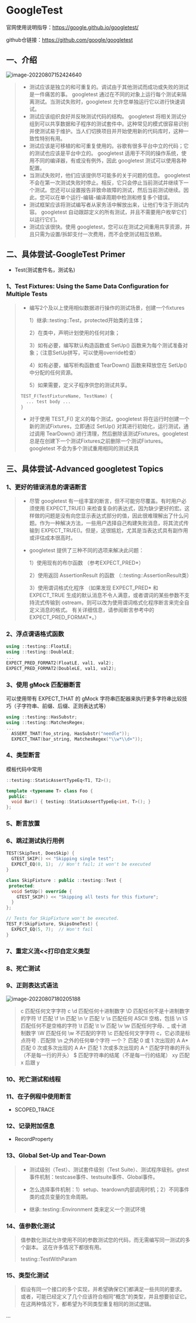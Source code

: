 # GoogleTest

官网使用说明指导：https://google.github.io/googletest/

github仓链接：https://github.com/google/googletest

## 一、介绍

![image-20220807152424640](C:\Users\16693\AppData\Roaming\Typora\typora-user-images\image-20220807152424640.png)

> - 测试应该是独立的和可重复的。调试由于其他测试而成功或失败的测试是一件痛苦的事。 googletest 通过在不同的对象上运行每个测试来隔离测试。当测试失败时，googletest 允许您单独运行它以进行快速调试。
> - 测试应该组织良好并反映测试代码的结构。 googletest 将相关测试分组到可以共享数据和子程序的测试套件中。这种常见的模式很容易识别并使测试易于维护。当人们切换项目并开始使用新的代码库时，这种一致性特别有用。
> - 测试应该是可移植的和可重复使用的。谷歌有很多平台中立的代码；它的测试也应该是平台中立的。 googletest 适用于不同的操作系统，使用不同的编译器，有或没有例外，因此 googletest 测试可以使用各种配置。
> - 当测试失败时，他们应该提供尽可能多的关于问题的信息。 googletest 不会在第一次测试失败时停止。相反，它只会停止当前测试并继续下一个测试。您还可以设置报告非致命故障的测试，然后当前测试继续。因此，您可以在单个运行-编辑-编译周期中检测和修复多个错误。
> - 测试框架应该将测试编写者从家务活中解放出来，让他们专注于测试内容。 googletest 自动跟踪定义的所有测试，并且不需要用户枚举它们以运行它们。
> - 测试应该很快。使用 googletest，您可以在测试之间重用共享资源，并且只需为设置/拆卸支付一次费用，而不会使测试相互依赖。

## 二、具体尝试-GoogleTest Primer

- Test(测试套件名，测试名)

### 1、Test Fixtures: Using the Same Data Configuration for Multiple Tests

> - 编写2个及以上使用相似数据进行操作的测试场景，创建一个fixtures
>
>   1）继承::testing::Test，protected开始类的主体；
>
>   2）在类中，声明计划使用的任何对象；
>
>   3）如有必要，编写默认构造函数或 SetUp() 函数来为每个测试准备对象；（注意SetUp拼写，可以使用override检查）
>
>   4）如有必要，编写析构函数或 TearDown() 函数来释放您在 SetUp() 中分配的任何资源。
>
>   5）如果需要，定义子程序供您的测试共享。
>
> ```C++
> TEST_F(TestFixtureName, TestName) {
>   ... test body ...
> }
> ```
>
> - 对于使用 TEST_F() 定义的每个测试，googletest 将在运行时创建一个新的测试Fixtures，立即通过 SetUp() 对其进行初始化，运行测试，通过调用 TearDown() 进行清理，然后删除该测试Fixtures。googletest 总是在创建下一个测试Fixtures之前删除一个测试Fixtures。 googletest 不会为多个测试重用相同的测试夹具

## 三、具体尝试-Advanced googletest Topics

### 1、更好的错误消息的谓语断言

> - 尽管 googletest 有一组丰富的断言，但不可能穷尽覆盖。有时用户必须使用 EXPECT_TRUE() 来检查复杂的表达式，因为缺少更好的宏。这样做的问题是没有向您显示表达式部分的值，因此很难理解出了什么问题。作为一种解决方法，一些用户选择自己构建失败消息，将其流式传输到 EXPECT_TRUE()。但是，这很尴尬，尤其是当表达式具有副作用或评估成本很高时。
>
> - googletest 提供了三种不同的选项来解决此问题：
>
>   1）使用现有的布尔函数 （参考EXPECT_PRED*）
>
>   2）使用返回 AssertionResult 的函数 （::testing::AssertionResult类）
>
>   3）使用谓词格式化程序 （如果发现 EXPECT_PRED* 和 EXPECT_TRUE 生成的默认消息不令人满意，或者谓词的某些参数不支持流式传输到 ostream，则可以改为使用谓词格式化程序断言来完全自定义消息的格式。 有关详细信息，请参阅断言参考中的 EXPECT_PRED_FORMAT*。）

### 2、浮点谓语格式函数

```C++
using ::testing::FloatLE;
using ::testing::DoubleLE;
...
EXPECT_PRED_FORMAT2(FloatLE, val1, val2);
EXPECT_PRED_FORMAT2(DoubleLE, val1, val2);
```

### 3、使用 gMock 匹配器断言

可以使用带有 EXPECT_THAT 的 gMock 字符串匹配器来执行更多字符串比较技巧（子字符串、前缀、后缀、正则表达式等）

```c++
using ::testing::HasSubstr;
using ::testing::MatchesRegex;
...
  ASSERT_THAT(foo_string, HasSubstr("needle"));
  EXPECT_THAT(bar_string, MatchesRegex("\\w*\\d+"));
```

### 4、类型断言

模板代码中常用

```c++
::testing::StaticAssertTypeEq<T1, T2>();

template <typename T> class Foo {
 public:
  void Bar() { testing::StaticAssertTypeEq<int, T>(); }
};
```

### 5、断言放置

### 6、跳过测试执行用例

```c++
TEST(SkipTest, DoesSkip) {
  GTEST_SKIP() << "Skipping single test";
  EXPECT_EQ(0, 1);  // Won't fail; it won't be executed
}

class SkipFixture : public ::testing::Test {
 protected:
  void SetUp() override {
    GTEST_SKIP() << "Skipping all tests for this fixture";
  }
};

// Tests for SkipFixture won't be executed.
TEST_F(SkipFixture, SkipsOneTest) {
  EXPECT_EQ(5, 7);  // Won't fail
}
```

### 7、重定义流<<打印自定义类型

### 8、死亡测试

### 9、正则表达式语法

![image-20220807180205188](C:\Users\16693\AppData\Roaming\Typora\typora-user-images\image-20220807180205188.png)

> c 匹配任何文字字符 c
> \\d 匹配任何十进制数字
> \\D 匹配任何不是十进制数字的字符
> \\f 匹配 \f
> \\n 匹配 \n
> \\r 匹配 \r
> \\s 匹配任何 ASCII 空格，包括 \n
> \\S 匹配任何不是空格的字符
> \\t 匹配 \t
> \\v 匹配 \v
> \\w 匹配任何字母、_ 或十进制数字
> \\W 匹配任何 \\w 不匹配的字符
> \\c 匹配任何文字字符 c，它必须是标点符号
> . 匹配除 \n 之外的任何单个字符
> 一个？ 匹配 0 或 1 次出现的 A
> A* 匹配 0 次或多次出现的 A
> A+ 匹配 1 次或多次出现的 A
> ^ 匹配字符串的开头（不是每一行的开头）
> $ 匹配字符串的结尾（不是每一行的结尾）
> xy 匹配 x 后跟 y

### 10、死亡测试和线程

### 11、在子例程中使用断言

- SCOPED_TRACE

### 12、记录附加信息

- RecordProperty

### 13、Global Set-Up and Tear-Down

> - 测试级别（Test）、测试套件级别（Test Suite）、测试程序级别。gtest事件机制：testcase事件、testsuite事件、Global事件。
> - 怎么选择事件机制：1）setup、teardown内部调用时机；2）不同事件类的成员变量的生命周期。
>
> - 继承::testing::Environment 类来定义一个测试环境

### 14、值参数化测试

> 值参数化测试允许使用不同的参数测试您的代码，而无需编写同一测试的多个副本。 这在许多情况下都很有用。
>
> testing::TestWithParam<T>

### 15、类型化测试

> 假设有同一个接口的多个实现，并希望确保它们都满足一些共同的要求。 或者，可能已经定义了几个应该符合相同“概念”的类型，并且想要验证它。 在这两种情况下，都希望为不同类型重复相同的测试逻辑。

...
